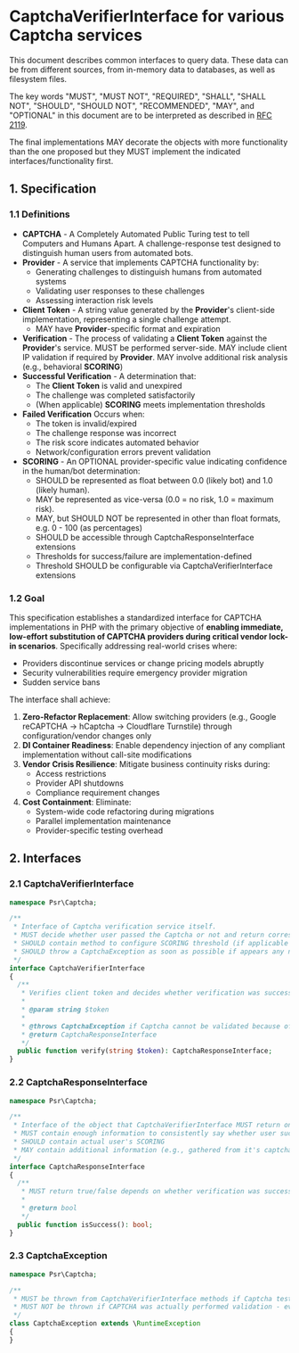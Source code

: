 CaptchaVerifierInterface for various Captcha services
=====================================================

This document describes common interfaces to query data. These data can be from different sources, from in-memory data to databases, as well as filesystem files.

The key words "MUST", "MUST NOT", "REQUIRED", "SHALL", "SHALL NOT", "SHOULD",
"SHOULD NOT", "RECOMMENDED", "MAY", and "OPTIONAL" in this document are to be
interpreted as described in [RFC 2119][].

The final implementations MAY decorate the objects with more
functionality than the one proposed but they MUST implement the indicated
interfaces/functionality first.

[RFC 2119]: http://tools.ietf.org/html/rfc2119

## 1. Specification

### 1.1 Definitions

* **CAPTCHA** - A Completely Automated Public Turing test to tell Computers and Humans Apart. A challenge-response test designed to distinguish human users from automated bots.
* **Provider** - A service that implements CAPTCHA functionality by:
    * Generating challenges to distinguish humans from automated systems
    * Validating user responses to these challenges
    * Assessing interaction risk levels
* **Client Token** - A string value generated by the **Provider**'s client-side implementation, representing a single challenge attempt.
    * MAY have **Provider**-specific format and expiration
* **Verification** - The process of validating a **Client Token** against the **Provider**'s service. MUST be performed server-side. MAY include client IP validation if required by **Provider**. MAY involve additional risk analysis (e.g., behavioral **SCORING**)
* **Successful Verification** - A determination that:
    * The **Client Token** is valid and unexpired
    * The challenge was completed satisfactorily
    * (When applicable) **SCORING** meets implementation thresholds
* **Failed Verification** Occurs when:
    * The token is invalid/expired
    * The challenge response was incorrect
    * The risk score indicates automated behavior
    * Network/configuration errors prevent validation
* **SCORING** - An OPTIONAL provider-specific value indicating confidence in the human/bot determination:
    * SHOULD be represented as float between 0.0 (likely bot) and 1.0 (likely human).
    * MAY be represented as vice-versa (0.0 = no risk, 1.0 = maximum risk).
    * MAY, but SHOULD NOT be represented in other than float formats, e.g. 0 - 100 (as percentages)
    * SHOULD be accessible through CaptchaResponseInterface extensions
    * Thresholds for success/failure are implementation-defined
    * Threshold SHOULD be configurable via CaptchaVerifierInterface extensions

### 1.2 Goal
This specification establishes a standardized interface for CAPTCHA implementations in PHP with the primary objective of **enabling immediate, low-effort substitution of CAPTCHA providers during critical vendor lock-in scenarios**. Specifically addressing real-world crises where:
- Providers discontinue services or change pricing models abruptly
- Security vulnerabilities require emergency provider migration
- Sudden service bans

The interface shall achieve:
1. **Zero-Refactor Replacement**: Allow switching providers (e.g., Google reCAPTCHA -> hCaptcha -> Cloudflare Turnstile) through configuration/vendor changes only
2. **DI Container Readiness**: Enable dependency injection of any compliant implementation without call-site modifications
3. **Vendor Crisis Resilience**: Mitigate business continuity risks during:
   - Access restrictions
   - Provider API shutdowns
   - Compliance requirement changes
4. **Cost Containment**: Eliminate:
   - System-wide code refactoring during migrations
   - Parallel implementation maintenance
   - Provider-specific testing overhead

## 2. Interfaces

### 2.1 CaptchaVerifierInterface

```php
namespace Psr\Captcha;

/**
 * Interface of Captcha verification service itself.
 * MUST decide whether user passed the Captcha or not and return corresponding response.
 * SHOULD contain method to configure SCORING threshold (if applicable by PROVIDER)
 * SHOULD throw a CaptchaException as soon as possible if appears any non-user related error that prevents correct Captcha solving (e.g. network problems, incorrect secret token, e.g.)
 */
interface CaptchaVerifierInterface
{
  /**
   * Verifies client token and decides whether verification was successful or not (is user a bot or not).
   *
   * @param string $token
   *
   * @throws CaptchaException if Captcha cannot be validated because of non-user problems (e.g. due to network problems, incorrect secret token, etc.)
   * @return CaptchaResponseInterface
   */
  public function verify(string $token): CaptchaResponseInterface;
}
```

### 2.2 CaptchaResponseInterface

```php
namespace Psr\Captcha;

/**
 * Interface of the object that CaptchaVerifierInterface MUST return on ::verify() method.
 * MUST contain enough information to consistently say whether user successfully passed Captcha or not.
 * SHOULD contain actual user's SCORING
 * MAY contain additional information (e.g., gathered from it's captcha-vendor service's verification endpoint) (i.e. message, errors, etc.)
 */
interface CaptchaResponseInterface
{
  /**
   * MUST return true/false depends on whether verification was successful or not (is user a bot or not).
   *
   * @return bool
   */
  public function isSuccess(): bool;
}
```

### 2.3 CaptchaException

```php
namespace Psr\Captcha;

/**
 * MUST be thrown from CaptchaVerifierInterface methods if Captcha test itself cannot be passed due to any reason that is not user-related - network problems, incorrect secret token, unable to parse request-response, etc.
 * MUST NOT be thrown if CAPTCHA was actually performed validation - even if it failed - instead CaptchaVerifierInterface MUST return CaptchaResponseInterface which ::isSuccess() method MUST return false
 */
class CaptchaException extends \RuntimeException
{
}
```
